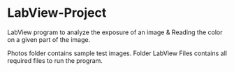 # LabView-Project

LabView program to analyze the exposure of an image & Reading the color on a given part of the image.

Photos folder contains sample test images.
Folder LabView Files contains all required files to run the program.
 

